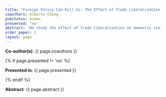 ```yaml
---
title: 'Foreign Policy Can Kill Us: The Effect of Trade Liberalization on Domestic Violence'
coauthors: Alberto Chong
pubstatus: mimeo
presented: "no"
abstract: 'We study the effect of trade liberalization on domestic violence in Peru. We exploit the 1993 industrial composition of male and female employment in par with tariff changes to compute two measures of exposure to tariff cuts: male and female tariff cuts. We find that, between 2004 and 2011, physical violence increased in 20 percentage points in districts exposed to the average male tariff cut, relatively to other districts. This impact is driven by the unskilled females (i.e. those with a low level of bargaining power). We show that the labor market is main link between trade liberalization and domestic violence: male tariff cuts increased employment for the unskilled and skilled female. This suggests that women with low bargaining power suffer more violence when they have more opportunities&mdash;as suggested by the male-backlash theory. However, when women with high bargaining power have better opportunities, they do not suffer a rise in violence&mdash;as explained by the bargaining power theory.'
order_paper: 1
layout: page
---
```

<p><b>Co-author(s)</b>: {{ page.coauthors }} </p>

{% if page.presented != 'no' %}
<p><b>Presented in</b>: {{ page.presented }} </p>
{% endif %}

<p><b>Abstract</b>: {{ page.abstract }} </p>
